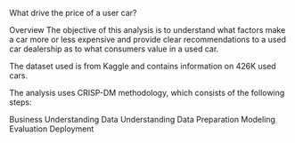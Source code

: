 What drive the price of a user car?

Overview
The objective of this analysis is to understand what factors make a car more or less expensive and provide clear recommendations to a used car dealership as to what consumers value in a used car.

The dataset used is from Kaggle and contains information on 426K used cars.

The analysis uses CRISP-DM methodology, which consists of the following steps:

Business Understanding
Data Understanding
Data Preparation
Modeling
Evaluation
Deployment
